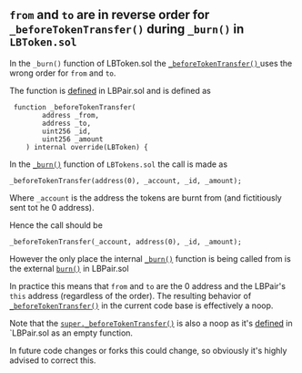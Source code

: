 ## `from` and `to` are in reverse order for `_beforeTokenTransfer()` during `_burn()` in `LBToken.sol`

In the `_burn()` function of LBToken.sol the [`_beforeTokenTransfer()` ](https://github.com/code-423n4/2022-10-traderjoe/blob/79f25d48b907f9d0379dd803fc2abc9c5f57db93/src/LBToken.sol#L237) uses the wrong order for `from` and `to`.

The function is [defined](https://github.com/code-423n4/2022-10-traderjoe/blob/79f25d48b907f9d0379dd803fc2abc9c5f57db93/src/LBPair.sol#L808-L813) in LBPair.sol and is defined as

```solidity
 function _beforeTokenTransfer(
        address _from,
        address _to,
        uint256 _id,
        uint256 _amount
    ) internal override(LBToken) {
```

In the [`_burn()`](https://github.com/code-423n4/2022-10-traderjoe/blob/79f25d48b907f9d0379dd803fc2abc9c5f57db93/src/LBToken.sol#L227-L247) function of `LBTokens.sol` the call is made as 
```solidity
_beforeTokenTransfer(address(0), _account, _id, _amount);
```
Where `_account` is the address the tokens are burnt from (and fictitiously sent tot he 0 address).

Hence the call should be
```solidity
_beforeTokenTransfer(_account, address(0), _id, _amount);
```

However the only place the internal [`_burn()`](https://github.com/code-423n4/2022-10-traderjoe/blob/79f25d48b907f9d0379dd803fc2abc9c5f57db93/src/LBToken.sol#L227-L247) function is being called from is the external [`burn()`](https://github.com/code-423n4/2022-10-traderjoe/blob/79f25d48b907f9d0379dd803fc2abc9c5f57db93/src/LBPair.sol#L663) in LBPair.sol

In practice this means that `from` and `to` are the 0 address and the LBPair's `this` address (regardless of the order).
The resulting behavior of [`_beforeTokenTransfer()`](https://github.com/code-423n4/2022-10-traderjoe/blob/79f25d48b907f9d0379dd803fc2abc9c5f57db93/src/LBPair.sol#L808-L833) in the current code base is effectively a noop.

Note that the [`super._beforeTokenTransfer()`](https://github.com/code-423n4/2022-10-traderjoe/blob/79f25d48b907f9d0379dd803fc2abc9c5f57db93/src/LBPair.sol#L815) is also a noop as it's [defined](https://github.com/code-423n4/2022-10-traderjoe/blob/79f25d48b907f9d0379dd803fc2abc9c5f57db93/src/LBToken.sol#L321-L326) in `LBPair.sol as an empty function.

In future code changes or forks this could change, so obviously it's highly advised to correct this.